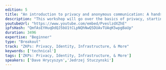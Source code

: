 ```yaml
---
edition: 5
title: "An introduction to privacy and anonymous communication: A hands-on workshop"
description: "This workshop will go over the basics of privacy, starting with anonymity and unlinkability. We'll show that privacy is a 'holistic' systems-level concept, and not just an application of zkSNARKs on-chain. Various types of privacy notions (unlinkability, undetectability), and threat models, will be explored, as well as the various levels where privacy leaks happen (layer 0 on the network level, layer 1 on the chain, and layer 2 application issues). The workshop will then invite coders to describe their own privacy problems, and we'll offer advise and hands-on work through with systems like mix-networks (Loopix), anonymous credentials (Nym), and other systems."
youtubeUrl: "https://www.youtube.com/embed/PveslzdXZhE"
ipfsHash: "QmfAsEYHuqDdQJ5bU1tCLpNQhNwQ5DUAvTUAqK5wpgBaUp"
duration: 3496
expertise: "Beginner"
type: "Breakout"
track: "ZKPs: Privacy, Identity, Infrastructure, & More"
keywords: ['technical']
tags: ['ZKPs: Privacy, Identity, Infrastructure, & More']
speakers: ['Dave Hrycyszyn','Jedrzej Stuczynski']
---
```

